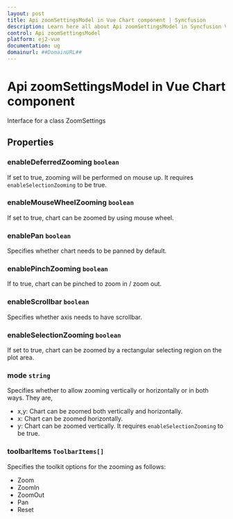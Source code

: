 ```yaml
---
layout: post
title: Api zoomSettingsModel in Vue Chart component | Syncfusion
description: Learn here all about Api zoomSettingsModel in Syncfusion Vue Chart component of Syncfusion Essential JS 2 and more.
control: Api zoomSettingsModel 
platform: ej2-vue
documentation: ug
domainurl: ##DomainURL##
---
```


# Api zoomSettingsModel in Vue Chart component

Interface for a class ZoomSettings

## Properties

### enableDeferredZooming `boolean`

If set to true, zooming will be performed on mouse up. It requires `enableSelectionZooming` to be true.

### enableMouseWheelZooming `boolean`

If set to true, chart can be zoomed by using mouse wheel.

### enablePan `boolean`

Specifies whether chart needs to be panned by default.

### enablePinchZooming `boolean`

If to true, chart can be pinched to zoom in / zoom out.

### enableScrollbar `boolean`

Specifies whether axis needs to have scrollbar.

### enableSelectionZooming `boolean`

If set to true, chart can be zoomed by a rectangular selecting region on the plot area.

### mode `string`

Specifies whether to allow zooming vertically or horizontally or in both ways. They are,
* x,y: Chart can be zoomed both vertically and horizontally.
* x: Chart can be zoomed horizontally.
* y: Chart can be zoomed  vertically.
 It requires `enableSelectionZooming` to be true.

### toolbarItems `ToolbarItems[]`

Specifies the toolkit options for the zooming as follows:
* Zoom
* ZoomIn
* ZoomOut
* Pan
* Reset
